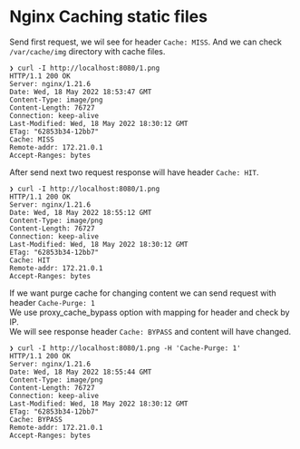 # Nginx Caching static files

Send first request, we wil see for header `Cache: MISS`.
And we can check `/var/cache/img` directory with cache files.

```
❯ curl -I http://localhost:8080/1.png
HTTP/1.1 200 OK
Server: nginx/1.21.6
Date: Wed, 18 May 2022 18:53:47 GMT
Content-Type: image/png
Content-Length: 76727
Connection: keep-alive
Last-Modified: Wed, 18 May 2022 18:30:12 GMT
ETag: "62853b34-12bb7"
Cache: MISS
Remote-addr: 172.21.0.1
Accept-Ranges: bytes
```

After send next two request response will have header `Cache: HIT`.

```
❯ curl -I http://localhost:8080/1.png
HTTP/1.1 200 OK
Server: nginx/1.21.6
Date: Wed, 18 May 2022 18:55:12 GMT
Content-Type: image/png
Content-Length: 76727
Connection: keep-alive
Last-Modified: Wed, 18 May 2022 18:30:12 GMT
ETag: "62853b34-12bb7"
Cache: HIT
Remote-addr: 172.21.0.1
Accept-Ranges: bytes
```

If we want purge cache for changing content we can send request with header `Cache-Purge: 1`  
We use proxy_cache_bypass option with mapping for header and check by IP.  
We will see response header `Cache: BYPASS` and content will have changed.  

```
❯ curl -I http://localhost:8080/1.png -H 'Cache-Purge: 1'
HTTP/1.1 200 OK
Server: nginx/1.21.6
Date: Wed, 18 May 2022 18:55:44 GMT
Content-Type: image/png
Content-Length: 76727
Connection: keep-alive
Last-Modified: Wed, 18 May 2022 18:30:12 GMT
ETag: "62853b34-12bb7"
Cache: BYPASS
Remote-addr: 172.21.0.1
Accept-Ranges: bytes
```

